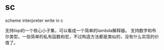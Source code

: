 # sc
scheme interpreter write in c

支持lisp的一个核心小子集，可以看成一个简单的lambda解释器。
支持数字和布尔类型，一些简单的私有函数和宏，不过构造方法都是类似的，没有什么实现的价值了。
